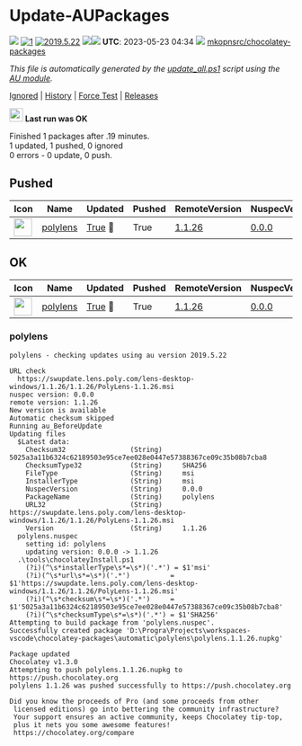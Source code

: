# Update-AUPackages
[![](https://ci.appveyor.com/api/projects/status/github/mkopnsrc/chocolatey-packages?svg=true)](https://ci.appveyor.com/project/mkopnsrc/chocolatey-packages/build/)
[![1](https://img.shields.io/badge/AU%20packages-1-red.svg)](#ok)
[![2019.5.22](https://img.shields.io/badge/AU-2019.5.22-blue.svg)](https://www.powershellgallery.com/packages/AU)
[![](http://transparent-favicon.info/favicon.ico)](#)[![](http://transparent-favicon.info/favicon.ico)](#)
**UTC**: 2023-05-23 04:34 [![](http://transparent-favicon.info/favicon.ico)](#) [mkopnsrc/chocolatey-packages](https://github.com/mkopnsrc/chocolatey-packages)

_This file is automatically generated by the [update_all.ps1](https://github.com/mkopnsrc/chocolatey-packages/blob/master/update_all.ps1) script using the [AU module](https://github.com/majkinetor/au)._

[Ignored](#ignored) | [History](#update-history) | [Force Test](https://gist.github.com/e19625cdc513d22c7bafe200fd53bad6) | [Releases](https://github.com/mkopnsrc/chocolatey-packages/tags)

<img src='https://cdn.rawgit.com/majkinetor/au/master/AU/Plugins/Report/r_ok.png' width='24'> **Last run was OK**

Finished 1 packages after .19 minutes.  
1 updated, 1 pushed, 0 ignored  
0 errors - 0 update, 0 push.  


## Pushed


|Icon|Name|Updated|Pushed|RemoteVersion|NuspecVersion|
|---|---|---|---|---|---|
|<img src="https://cdn.jsdelivr.net/gh/chtof/chocolatey-packages/automatic/plantronicshub/plantronicshub.png" width="32" height="32"/>|[polylens](https://chocolatey.org/packages/polylens/1.1.26)|[True](#polylens) &#x1F538;|True|[1.1.26](https://www.poly.com/us/en/products/services/cloud/poly-lens)|[0.0.0](https://github.com/mkopnsrc/chocolatey-packages/tree/master/automatic/polylens)|


## OK


|Icon|Name|Updated|Pushed|RemoteVersion|NuspecVersion|
|---|---|---|---|---|---|
|<img src="https://cdn.jsdelivr.net/gh/chtof/chocolatey-packages/automatic/plantronicshub/plantronicshub.png" width="32" height="32"/>|[polylens](https://chocolatey.org/packages/polylens/1.1.26)|[True](#polylens) &#x1F538;|True|[1.1.26](https://www.poly.com/us/en/products/services/cloud/poly-lens)|[0.0.0](https://github.com/mkopnsrc/chocolatey-packages/tree/master/automatic/polylens)|


### polylens



```
polylens - checking updates using au version 2019.5.22

URL check
  https://swupdate.lens.poly.com/lens-desktop-windows/1.1.26/1.1.26/PolyLens-1.1.26.msi
nuspec version: 0.0.0
remote version: 1.1.26
New version is available
Automatic checksum skipped
Running au_BeforeUpdate
Updating files
  $Latest data:
    Checksum32                (String)     5025a3a11b6324c62189503e95ce7ee028e0447e57388367ce09c35b08b7cba8
    ChecksumType32            (String)     SHA256
    FileType                  (String)     msi
    InstallerType             (String)     msi
    NuspecVersion             (String)     0.0.0
    PackageName               (String)     polylens
    URL32                     (String)     https://swupdate.lens.poly.com/lens-desktop-windows/1.1.26/1.1.26/PolyLens-1.1.26.msi
    Version                   (String)     1.1.26
  polylens.nuspec
    setting id: polylens
    updating version: 0.0.0 -> 1.1.26
  .\tools\chocolateyInstall.ps1
    (?i)(^\s*installerType\s*=\s*)('.*') = $1'msi'
    (?i)(^\s*url\s*=\s*)('.*')          = $1'https://swupdate.lens.poly.com/lens-desktop-windows/1.1.26/1.1.26/PolyLens-1.1.26.msi'
    (?i)(^\s*checksum\s*=\s*)('.*')     = $1'5025a3a11b6324c62189503e95ce7ee028e0447e57388367ce09c35b08b7cba8'
    (?i)(^\s*checksumType\s*=\s*)('.*') = $1'SHA256'
Attempting to build package from 'polylens.nuspec'.
Successfully created package 'D:\Progra\Projects\workspaces-vscode\chocolatey-packages\automatic\polylens\polylens.1.1.26.nupkg'

Package updated
Chocolatey v1.3.0
Attempting to push polylens.1.1.26.nupkg to https://push.chocolatey.org
polylens 1.1.26 was pushed successfully to https://push.chocolatey.org

Did you know the proceeds of Pro (and some proceeds from other
 licensed editions) go into bettering the community infrastructure?
 Your support ensures an active community, keeps Chocolatey tip-top,
 plus it nets you some awesome features!
 https://chocolatey.org/compare
```


